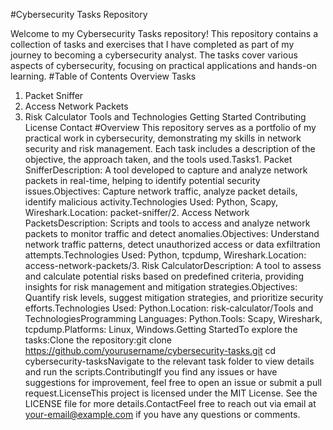 #Cybersecurity Tasks Repository

Welcome to my Cybersecurity Tasks repository! This repository contains a collection of tasks and exercises that I have completed as part of my journey to becoming a cybersecurity analyst. The tasks cover various aspects of cybersecurity, focusing on practical applications and hands-on learning.
#Table of Contents
Overview
Tasks
1. Packet Sniffer
2. Access Network Packets
3. Risk Calculator
Tools and Technologies
Getting Started
Contributing
License
Contact
#Overview
This repository serves as a portfolio of my practical work in cybersecurity, demonstrating my skills in network security and risk management. Each task includes a description of the objective, the approach taken, and the tools used.Tasks1. Packet SnifferDescription: A tool developed to capture and analyze network packets in real-time, helping to identify potential security issues.Objectives: Capture network traffic, analyze packet details, identify malicious activity.Technologies Used: Python, Scapy, Wireshark.Location: packet-sniffer/2. Access Network PacketsDescription: Scripts and tools to access and analyze network packets to monitor traffic and detect anomalies.Objectives: Understand network traffic patterns, detect unauthorized access or data exfiltration attempts.Technologies Used: Python, tcpdump, Wireshark.Location: access-network-packets/3. Risk CalculatorDescription: A tool to assess and calculate potential risks based on predefined criteria, providing insights for risk management and mitigation strategies.Objectives: Quantify risk levels, suggest mitigation strategies, and prioritize security efforts.Technologies Used: Python.Location: risk-calculator/Tools and TechnologiesProgramming Languages: Python.Tools: Scapy, Wireshark, tcpdump.Platforms: Linux, Windows.Getting StartedTo explore the tasks:Clone the repository:git clone https://github.com/yourusername/cybersecurity-tasks.git
cd cybersecurity-tasksNavigate to the relevant task folder to view details and run the scripts.ContributingIf you find any issues or have suggestions for improvement, feel free to open an issue or submit a pull request.LicenseThis project is licensed under the MIT License. See the LICENSE file for more details.ContactFeel free to reach out via email at your-email@example.com if you have any questions or comments.
